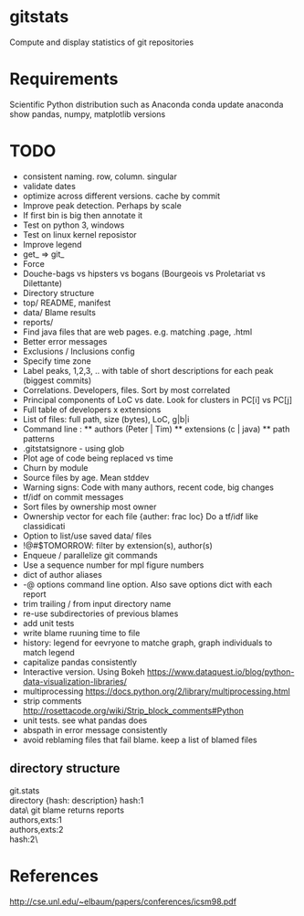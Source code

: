 # gitstats
Compute and display statistics of git repositories

# Requirements
Scientific Python distribution such as Anaconda
conda update anaconda
show pandas, numpy, matplotlib versions


# TODO
* consistent naming. row, column. singular
* validate dates
* optimize across different versions. cache by commit
* Improve peak detection. Perhaps by scale
* If first bin is big then annotate it
* Test on python 3, windows
* Test on linux kernel reposistor
* Improve legend
* get_ => git_
* Force
* Douche-bags vs hipsters vs bogans (Bourgeois vs Proletariat vs Dilettante)
* Directory structure
*  top/ README, manifest
*   data/  Blame results
*   reports/
* Find java files that are web pages. e.g. matching .page, .html
* Better error messages
* Exclusions / Inclusions config
* Specify time zone
* Label peaks, 1,2,3, .. with table of short descriptions for each peak (biggest commits)
* Correlations. Developers, files. Sort by most correlated
* Principal components of LoC vs date. Look for clusters in PC[i] vs PC[j]
* Full table of developers x extensions
* List of files: full path, size (bytes), LoC, g|b|i
* Command line :
** authors (Peter | Tim)
** extensions (c | java)
** path patterns
* .gitstatsignore - using glob
* Plot age of code being replaced vs time
* Churn by module
* Source files by age. Mean stddev
* Warning signs: Code with many authors, recent code, big changes
* tf/idf on commit messages
* Sort files by ownership most owner
* Ownership vector for each file {auther: frac loc} Do a tf/idf like classidicati
* Option to list/use saved data/ files
* !@#$TOMORROW: filter by extension(s), author(s)
* Enqueue / parallelize git commands
* Use a sequence number for mpl figure numbers
* dict of author aliases
* -@ options command line option. Also save options dict with each report
* trim trailing / from input directory name
* re-use subdirectories of previous blames
* add unit tests
* write blame ruuning time to file
* history: legend for eevryone to matche graph, graph individuals to match legend
* capitalize pandas consistently
* Interactive version. Using Bokeh https://www.dataquest.io/blog/python-data-visualization-libraries/
* multiprocessing https://docs.python.org/2/library/multiprocessing.html
* strip comments http://rosettacode.org/wiki/Strip_block_comments#Python
* unit tests. see what pandas does
* abspath in error message consistently
* avoid reblaming files that fail blame. keep a list of blamed files

directory structure
------------------
git.stats\
    directory {hash: description}
    hash:1\
        data\   git blame returns
        reports\
            authors,exts:1\
            authors,exts:2\
    hash:2\


# References
http://cse.unl.edu/~elbaum/papers/conferences/icsm98.pdf

